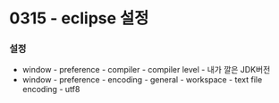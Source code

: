 # 0315 - eclipse 설정

### 설정

- window - preference - compiler - compiler level - 내가 깔은 JDK버전
- window - preference - encoding - general - workspace - text file encoding - utf8